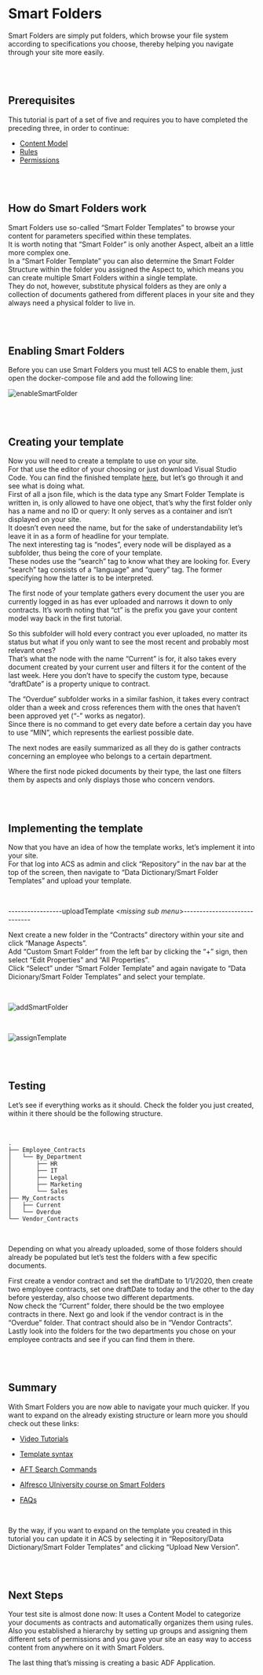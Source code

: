 # Smart Folders

Smart Folders are simply put folders, which browse your file system according to specifications 
you choose, thereby helping you navigate through your site more easily.

<br />
<br />

## Prerequisites

This tutorial is part of a set of five and requires you to have completed the preceding three, in order to continue:
- [Content Model](contentModel.md)
- [Rules](settingRules.md)
- [Permissions](permissions.md)

<br />
<br />

## How do Smart Folders work

Smart Folders use so-called “Smart Folder Templates” to browse your content for parameters specified within these templates.  
It is worth noting that “Smart Folder” is only another Aspect, albeit an a little more complex one.  
In a “Smart Folder Template” you can also determine the Smart Folder Structure within the folder you assigned the Aspect to, which means you can create multiple Smart Folders within a single template.  
They do not, however, substitute physical folders as they are only a collection of documents gathered from different places in your site and they always need a physical folder to live in.

<br />
<br />

## Enabling Smart Folders

Before you can use Smart Folders you must tell ACS to enable them, just open the docker-compose file and add the following line:

![enableSmartFolder](../images/contract-management/enableSmart.png)

<br />
<br />

## Creating your template
Now you will need to create a template to use on your site.  
For that use the editor of your choosing or just download Visual Studio Code. 
You can find the finished template [here](../resources/contract-management/smartFolder.json), but let’s go through it and see what is doing what.  
First of all a json file, which is the data type any Smart Folder Template is written in, is only allowed to have one object, that’s why the first folder only has a name and no ID or query: It only serves as a container and isn’t displayed on your site.  
It doesn’t even need the name, but for the sake of understandability let’s leave it in as a form of headline for your template.  
The next interesting tag is “nodes”, every node will be displayed as a subfolder, thus being the core of your template.  
These nodes use the “search” tag to know what they are looking for. Every “search” tag consists of a “language” and “query” tag. The former specifying how the latter is to be interpreted.  

The first node of your template gathers every document the user you are currently logged in as has ever uploaded and narrows it down to only contracts. It’s worth noting that “ct” is the prefix you gave your content model way back in the first tutorial.

So this subfolder will hold every contract you ever uploaded, no matter its status but what if you only want to see the most recent and probably most relevant ones?  
That’s what the node with the name “Current” is for, it also takes every document created by your current user and filters it for the content of the last week. 
Here you don’t have to specify the custom type, because “draftDate” is a property unique to contract.

The “Overdue” subfolder works in a similar fashion, it takes every contract older than a week and cross references them with the ones that haven’t been approved yet (“-” works as negator).  
Since there is no command to get every date before a certain day you have to use “MIN”, which represents the earliest possible date.

The next nodes are easily summarized as all they do is gather contracts concerning an employee who belongs to a certain department.

Where the first node picked documents by their type, the last one filters them by aspects and only displays those who concern vendors.

<br />
<br />

## Implementing the template
Now that you have an idea of how the template works, let’s implement it into your site.  
For that log into ACS as admin and click “Repository” in the nav bar at the top of the screen, then navigate to “Data Dictionary/Smart Folder Templates” and upload your template.

<br />

-----------------uploadTemplate <*missing sub menu*>-----------------------------

Next create a new folder in the “Contracts” directory within your site and click “Manage Aspects”.  
Add “Custom Smart Folder” from the left bar by clicking the “+” sign, then select “Edit Properties” and “All Properties”.  
Click “Select” under “Smart Folder Template” and again navigate to “Data Dicionary/Smart Folder Templates” and select your template.

<br />

![addSmartFolder](../images/contract-management/addSmartFolder.gif)

<br />

![assignTemplate](../images/contract-management/assignTemplate.gif)

<br />
<br />

## Testing

Let’s see if everything works as it should. Check the folder you just created, within it there should be the following structure.

<br />

```
.
├── Employee_Contracts
│   └── By_Department
│       ├── HR
│       ├── IT
│       ├── Legal
│       ├── Marketing
│       └── Sales
├── My_Contracts
│   ├── Current
│   └── Overdue
└── Vendor_Contracts
```
<br />

Depending on what you already uploaded, some of those folders should already be populated but let’s test the folders with a few specific documents.

First create a vendor contract and set the draftDate to 1/1/2020, then create two employee contracts, set one draftDate to today and the other to the day before yesterday, also choose two different departments.  
Now check the “Current” folder, there should be the two employee contracts in there. Next go and look if the vendor contract is in the “Overdue” folder.
That contract should also be in “Vendor Contracts”.  
Lastly look into the folders for the two departments you chose on your employee contracts and see if you can find them in there.

<br />
<br />

## Summary

With Smart Folders you are now able to navigate your much quicker. If you want to expand on the already existing structure or learn more you should check out these links:

- [Video Tutorials](https://docs.alfresco.com/5.1/topics/smart-video-tutorials.html)
  
- [Template syntax](https://docs.alfresco.com/5.1/concepts/sf-ref-template-guidance.html)
  
- [AFT Search Commands](https://docs.alfresco.com/search-enterprise/concepts/searchsyntax-intro.html)
  
- [Alfresco UIniversity course on Smart Folders](https://university.alfresco.com/acs-share-smart-folders)
  
- [FAQs](https://docs.alfresco.com/5.1/references/sf-tech-faqs.html)

<br />

By the way, if you want to expand on the template you created in this tutorial you can update it in ACS by selecting it in “Repository/Data Dictionary/Smart Folder Templates” and clicking “Upload New Version”.

<br />
<br />

## Next Steps

Your test site is almost done now: It uses a Content Model to categorize your documents as contracts and automatically organizes them using rules.  
Also you established a hierarchy by setting up groups and assigning them different sets of permissions and you gave your site an easy way to access content from anywhere on it with Smart Folders.

The last thing that’s missing is creating a basic ADF Application.
